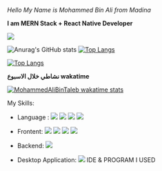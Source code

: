 _Hello My Name is Mohammed Bin Ali from Madina_

**I am MERN Stack + React Native Developer**

![](https://komarev.com/ghpvc/?username=MohammedAliBinTaleb&color=blue)

![Anurag's GitHub stats](https://github-readme-stats.vercel.app/api?username=MohammedAliBinTaleb&count_private=true&bg_color=90DEG,167286,00FBFD&title_color=fff&text_color=ddd)
[![Top Langs](https://github-readme-stats.vercel.app/api/top-langs/?username=MohammedAliBinTaleb&layout=compact)](https://github.com/MohammedAliBinTaleb/github-readme-stats)

[![Top Langs](https://github-readme-stats.vercel.app/api/top-langs/?username=MohammedAliBinTaleb)](https://github.com/MohammedAliBinTaleb/github-readme-stats)

**نشاطي خلال الاسبوع wakatime**

[![MohammedAliBinTaleb wakatime stats](https://github-readme-stats.vercel.app/api/wakatime?username=mohammedalibintaleb)](https://github.com/anuraghazra/github-readme-stats)

My Skills:

- Language :
  [<img src="https://img.shields.io/badge/JavaScript-323330?style=for-the-badge&logo=javascript&logoColor=F7DF1E"/>]()
  [<img src="https://img.shields.io/badge/TypeScript-007ACC?style=for-the-badge&logo=typescript&logoColor=white"/>]()
  [<img src="https://img.shields.io/badge/Java-ED8B00?style=for-the-badge&logo=java&logoColor=white"/>]()
  [<img src="https://img.shields.io/badge/Rust-black?style=for-the-badge&logo=rust&logoColor=#E57324"/>]()

- Frontent:
  [<img src="https://img.shields.io/badge/HTML5-E34F26?style=for-the-badge&logo=html5&logoColor=white"/>]()
  [<img src="https://img.shields.io/badge/CSS3-1572B6?style=for-the-badge&logo=css3&logoColor=white"/>]()
  [<img src="https://img.shields.io/badge/React-20232A?style=for-the-badge&logo=react&logoColor=61DAFB"/>]()
  [<img src="https://img.shields.io/badge/Gatsby-663399?style=for-the-badge&logo=gatsby&logoColor=white"/>]()

- Backend:
  [<img src="https://img.shields.io/badge/Gatsby-663399?style=for-the-badge&logo=gatsby&logoColor=white"/>]()
- Desktop Application:
  [<img src="https://img.shields.io/badge/Electron-2B2E3A?style=for-the-badge&logo=electron&logoColor=9FEAF9"/>]()
  IDE & PROGRAM I USED
